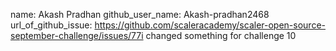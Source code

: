 name: Akash Pradhan
github_user_name: Akash-pradhan2468
url_of_github_issue: https://github.com/scaleracademy/scaler-open-source-september-challenge/issues/77i   c h a n g e d   s o m e t h i n g   f o r   c h a l l e n g e   1 0  
 
